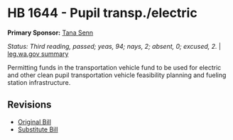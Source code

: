 # HB 1644 - Pupil transp./electric
**Primary Sponsor:** [Tana Senn](/person/leg/tana.senn.md)

*Status: Third reading, passed; yeas, 94; nays, 2; absent, 0; excused, 2.* | [leg.wa.gov summary](https://app.leg.wa.gov/billsummary?BillNumber=1644&Year=2021)

Permitting funds in the transportation vehicle fund to be used for electric and other clean pupil transportation vehicle feasibility planning and fueling station infrastructure.

## Revisions
* [Original Bill](1/)
* [Substitute Bill](S/)